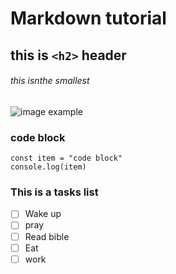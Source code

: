#  Markdown tutorial
## this is `<h2>` header
###### this isnthe smallest

![image example](https://encrypted-tbn0.gstatic.com/images?q=tbn:ANd9GcSda8VuAoFvn4sD2NXAD4QGdwzWu7uWo3YAQQ&usqp=CAU)


### code block
```
const item = "code block"
console.log(item)
```

### This is a tasks list
- [ ] Wake up
- [ ] pray
- [ ] Read bible
- [ ] Eat
- [ ] work
